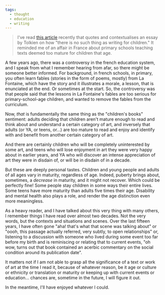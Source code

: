 ```yaml
---
tags:
  - thought
  - education
  - writing
---
```


> I've read [this article] recently that quotes and contextualises an essay by
> Tolkien on how "there is no such thing as writing for children." It reminded
> me of an affair in France about primary schools teaching texts deemed too
> mature for children that age.

[this article]: https://www.brainpickings.org/2013/12/05/j-r-r-tolkien-on-fairy-stories/

A few years ago, there was a controversy in the french education system, and I
speak from what I remember hearing from afar, so there might be someone better
informed. For background, in french schools, in primary, you often learn fables
(stories in the form of poems, mostly) from La Fontaine, which have the story
and it illustrates a morale, a lesson, that is enunciated at the end. Or
sometimes at the start. So, the controversy was that people said that the
lessons in La Fontaine's fables are too serious for primary-school-age
children, and wanted to remove the fables from the curriculum.

Now, _that_ is fundamentally the same thing as the "children's books"
sentiment: adults deciding that children aren't mature enough to read and think
about and understand a certain category of art, and inversely that adults (or
YA, or teens, or…) are too mature to read and enjoy and identify with and
benefit from another certain category of art.

And there are certainly children who will be completely uninterested by some
art, and teens who will lose enjoyment in art they were very happy about in
earlier years, and YA who will discover an intense appreciation of art they
were in disdain of, or will be in disdain of in a decade.

But these are deeply personal tastes. Children and young people and adults of
all ages vary in maturity, regardless of age. Indeed, puberty brings about,
sometimes, a _decrease_ in maturity, and it might not recover. Which could be
perfectly fine! Some people stay children in some ways their entire lives. Some
teens have more maturity than adults five times their age. Disability and
mental health also plays a role, and render the age distinction even more
meaningless.

As a heavy reader, and I have talked about this very thing with many others, I
remember things I have read over almost two decades. Not the very words, but
the contexts and situations and scenes. Over the last fifteen years, I have
often gone "aha! that's what that scene was talking about" or "oooh, this
passage actually referred, very subtly, to open relationships" or, listening to
a discussion with someone who lived during some event too far before my birth
and is reminiscing or relating that to current events, "oh wow, turns out that
book contained an acerbic commentary on the social condition around its
publication date".

It matters not if I am not able to grasp all the significance of a text or work
of art at the time I read it, because of whatever reason, be it age or culture
or ethnicity or translation or maturity or keeping up with current events or
education… chances are, sometime in the future, I will figure it out.

In the meantime, I'll have enjoyed whatever I could.
